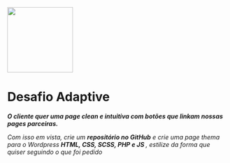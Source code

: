 

<img src = "../img/logo_adaptive" height = "150" width = "150"  >
 


 <h1> Desafio Adaptive</h1> 


<b><i>O cliente quer uma page clean e intuitiva com botões que linkam nossas pages parceiras.</i></b>

<i>Com isso em vista, crie um <b>repositório no GitHub</b> e crie uma page thema para o Wordpress <b>HTML, CSS, SCSS, PHP e JS </b>, estilize da forma que quiser seguindo o que foi pedido</i>

